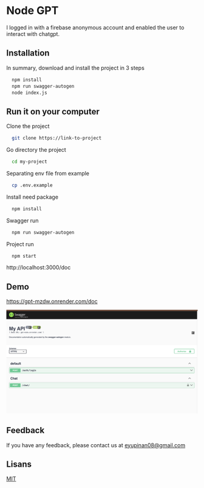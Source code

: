 
# Node GPT

I logged in with a firebase anonymous account and enabled the user to interact with chatgpt.


## Installation

In summary, download and install the project in 3 steps

```bash
  npm install
  npm run swagger-autogen
  node index.js
```

## Run it on your computer

Clone the project

```bash
  git clone https://link-to-project
```

Go directory the project

```bash
  cd my-project
```

Separating env file from example

```bash
  cp .env.example
```

Install need package

```bash
  npm install
```

Swagger run
```bash
  npm run swagger-autogen
```

Project run

```bash
  npm start
```
http://localhost:3000/doc


## Demo

https://gpt-mzdw.onrender.com/doc

<img src="1.png">



## Feedback

If you have any feedback, please contact us at eyupinan08@gmail.com


## Lisans


[MIT](https://choosealicense.com/licenses/mit/)
